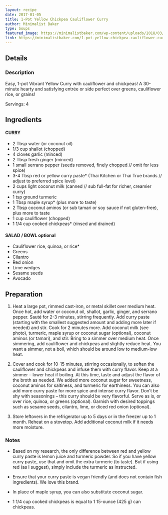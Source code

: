 ```yaml
---
layout: recipe
date: 2017-01-05
title: 1-Pot Yellow Chickpea Cauliflower Curry
author: Minimalist Baker
type: Soups
featured_image: https://minimalistbaker.com/wp-content/uploads/2018/03/EASY-Pot-Yellow-Chickpea-Cauliflower-Curry-10-ingredients-30-minute-1-pot-curry-vegan-glutenfree-plantbased-minimalistbaker-8.jpg
link: https://minimalistbaker.com/1-pot-yellow-chickpea-cauliflower-curry/
---
```

## Details
### Description
Easy, 1-pot Vibrant Yellow Curry with cauliflower and chickpeas! A 30-minute hearty and satisfying entrée or side perfect over greens, cauliflower rice, or grains!

Servings: 4
## Ingredients
#### CURRY
* 2 Tbsp water (or coconut oil)
* 1/3 cup shallot (chopped)
* 4 cloves garlic (minced)
* 2 Tbsp fresh ginger (minced)
* 1 small serrano pepper (seeds removed, finely chopped // omit for less spice)
* 3-4 Tbsp red or yellow curry paste* (Thai Kitchen or Thai True brands // adjust to preferred spice level)
* 2 cups light coconut milk (canned // sub full-fat for richer, creamier curry)
* 1 tsp ground turmeric
* 1 Tbsp maple syrup* (plus more to taste)
* 2 Tbsp coconut aminos (or sub tamari or soy sauce if not gluten-free), plus more to taste
* 1 cup cauliflower (chopped)
* 1 1/4 cup cooked chickpeas* (rinsed and drained)

#### SALAD / BOWL optional
* Cauliflower rice, quinoa, or rice*
* Greens
* Cilantro
* Red onion
* Lime wedges
* Sesame seeds
* Avocado

## Preparation
1. Heat a large pot, rimmed cast-iron, or metal skillet over medium heat. Once hot, add water or coconut oil, shallot, garlic, ginger, and serrano pepper. Sauté for 2-3 minutes, stirring frequently.
Add curry paste (starting with the smallest suggested amount and adding more later if needed) and stir. Cook for 2 minutes more. Add coconut milk (see photo), turmeric, maple syrup or coconut sugar (optional), coconut aminos (or tamari), and stir. Bring to a simmer over medium heat.
Once simmering, add cauliflower and chickpeas and slightly reduce heat. You want a simmer, not a boil, which should be around low to medium-low heat.

1. Cover and cook for 10-15 minutes, stirring occasionally, to soften the cauliflower and chickpeas and infuse them with curry flavor. Keep at a simmer – lower heat if boiling.
At this time, taste and adjust the flavor of the broth as needed. We added more coconut sugar for sweetness, coconut aminos for saltiness, and turmeric for earthiness. You can also add more curry paste for more spice and intense curry flavor. Don’t be shy with seasonings – this curry should be very flavorful.
Serve as is, or over rice, quinoa, or greens (optional). Garnish with desired toppings such as sesame seeds, cilantro, lime, or diced red onion (optional).

1. Store leftovers in the refrigerator up to 5 days or in the freezer up to 1 month. Reheat on a stovetop. Add additional coconut milk if it needs more moisture.

### Notes
* Based on my research, the only difference between red and yellow curry paste is lemon juice and turmeric powder. So if you have yellow curry paste, use that and omit the extra turmeric (to taste). But if using red (as I suggest), simply include the turmeric as instructed.

* Ensure that your curry paste is vegan friendly (and does not contain fish ingredients). We love this brand.

* In place of maple syrup, you can also substitute coconut sugar.

* 1 1/4 cup cooked chickpeas is equal to 1 15-ounce (425 g) can chickpeas.
